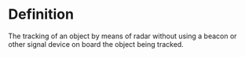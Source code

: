 # Definition

The tracking of an object by means of radar without using a beacon or
other signal device on board the object being tracked.
